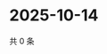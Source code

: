 # 2025-10-14

共 0 条

<!-- BEGIN ZHIHUQUESTIONS -->
<!-- 最后更新时间 Tue Oct 14 2025 11:28:29 GMT+0800 (China Standard Time) -->

<!-- END ZHIHUQUESTIONS -->
